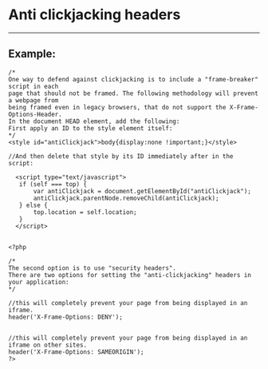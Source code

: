 # Anti clickjacking headers
-------

## Example:


    /*
  	One way to defend against clickjacking is to include a "frame-breaker" script in each
  	page that should not be framed. The following methodology will prevent a webpage from
  	being framed even in legacy browsers, that do not support the X-Frame-Options-Header.
  	In the document HEAD element, add the following:
  	First apply an ID to the style element itself:
  	*/
  	<style id="antiClickjack">body{display:none !important;}</style>

  	//And then delete that style by its ID immediately after in the script:

      <script type="text/javascript">
  	   if (self === top) {
  		   var antiClickjack = document.getElementById("antiClickjack");
  		   antiClickjack.parentNode.removeChild(antiClickjack);
  	   } else {
  		   top.location = self.location;
  	   }
      </script>


  	<?php
    
  	/*
  	The second option is to use "security headers".
  	There are two options for setting the "anti-clickjacking" headers in your application:
  	*/

  	//this will completely prevent your page from being displayed in an iframe.
  	header('X-Frame-Options: DENY');


  	//this will completely prevent your page from being displayed in an iframe on other sites.
  	header('X-Frame-Options: SAMEORIGIN');
  	?>
